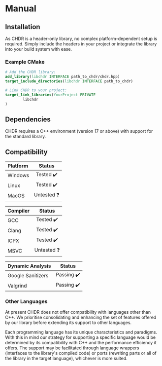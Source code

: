# Manual

## Installation

As CHDR is a header-only library, no complex platform-dependent setup is required. Simply include the headers in your
project or integrate the library into your build system with ease.

### Example CMake

```cmake
# Add the CHDR library:
add_library(libchdr INTERFACE path_to_chdr/chdr.hpp)
target_include_directories(libchdr INTERFACE path_to_chdr)

# Link CHDR to your project:
target_link_libraries(YourProject PRIVATE
        libchdr
)
```

## Dependencies

CHDR requires a C++ environment (version 17 or above) with support for the standard library.

## Compatibility

| Platform |   Status   |
|:---------|:----------:|
| Windows  | Tested ✔️  |
| Linux    | Tested ✔️  |
| MacOS    | Untested ❓ |


| Compiler |   Status   |
|:---------|:----------:|
| GCC      | Tested ✔️  |
| Clang    | Tested ✔️  |
| ICPX     | Tested ✔️  |
| MSVC     | Untested ❓ |


| Dynamic Analysis  |   Status   |
|:------------------|:----------:|
| Google Sanitizers | Passing ✔️ |
| Valgrind          | Passing ✔️ |

### Other Languages

At present CHDR does not offer compatibility with languages other than C++. We prioritise consolidating and enhancing the set of features offered by our library before extending its support to other languages.

Each programming language has its unique characteristics and paradigms. With this in mind our strategy for supporting a specific language would be determined by its compatibility with C++ and the performance efficiency it offers. The support may be facilitated through language wrappers (interfaces to the library's compiled code) or ports (rewriting parts or all of the library in the target language), whichever is more suited. 